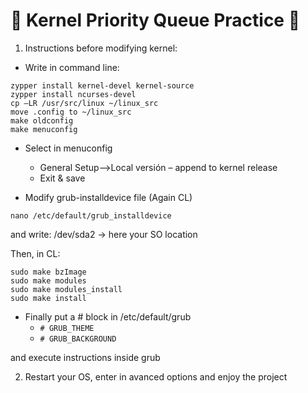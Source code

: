 # :robot: Kernel Priority Queue Practice :robot:

1. Instructions before modifying kernel:

- Write in command line:
```
zypper install kernel-devel kernel-source 
zypper install ncurses-devel
cp –LR /usr/src/linux ~/linux_src
move .config to ~/linux_src
make oldconfig
make menuconfig
```

- Select in menuconfig
	- General Setup-->Local versión – append to kernel release
	- Exit & save


- Modify grub-installdevice file (Again CL)
```
nano /etc/default/grub_installdevice
```
and write: /dev/sda2 -> here your SO location

Then, in CL:
```
sudo make bzImage
sudo make modules
sudo make modules_install
sudo make install
```

- Finally put a # block in /etc/default/grub
	- ```# GRUB_THEME```
	- ```# GRUB_BACKGROUND```
	
and execute instructions inside grub

2. Restart your OS, enter in avanced options and enjoy the project
